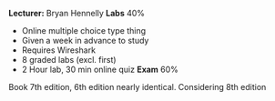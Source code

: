 **Lecturer:** Bryan Hennelly
**Labs** 40%
- Online multiple choice type thing
- Given a week in advance to study
- Requires Wireshark
- 8 graded labs (excl. first)
- 2 Hour lab, 30 min online quiz
**Exam** 60%

Book 7th edition, 6th edition nearly identical. Considering 8th edition

